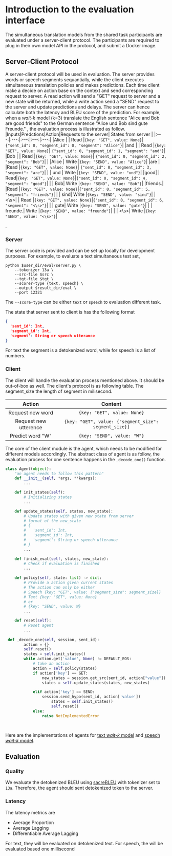 # Introduction to the evaluation interface
The simultaneous translation models from the shared task participants are evaluated under a server-client protocol. The participants are required to plug in their own model API in the protocol, and submit a Docker image.

## Server-Client Protocol
A server-client protocol will be used in evaluation. 
The server provides words or speech segments sequantially, while the client executes simultaneous translation policies and makes predictions.
Each time client make a decide on action base on the context and send corresponding request to server. 
A read action will send a "GET" request to server and a new state will be returned, while a write action send a "SEND" request to the server and update predictions and delays. 
The server can hence calculate both the latency and BLEU score of the prediction.
For example, when a *wait-k* model (k=3) translate the English sentence "Alice and Bob are good friends" to the German sentence "Alice und Bob sind gute Freunde." , the evaluation process is illustrated as follow.
|Inputs|Predctions|Action|Requests to the server| States from server |
|:---:|:---:|:---:|:---:|:---:|
|Alice | | Read |`{key: "GET", value: None}`| `{"sent_id": 0, "segment_id": 0, "segment": "Alice"}`|
|and | | Read |`{key: "GET", value: None}`| `{"sent_id": 0, "segment_id": 1, "segment": "and"}`|
|Bob | | Read |`{key: "GET", value: None}`| `{"sent_id": 0, "segment_id": 2, "segment": "Bob"}`|
| |Alice | Write |`{key: "SEND", value: "Alice"}`| 
|are | |Read |`{key: "GET", value: None}`| `{"sent_id": 0, "segment_id": 3, "segment": "are"}`|
| | und | Write |`{key: "SEND", value: "und"}`|
|good| | Read|`{key: "GET", value: None}`|`{"sent_id": 0, "segment_id": 4, "segment": "good"}`|
| | Bob| Write |`{key: "SEND", value: "Bob"}`|
|friends.| |Read |`{key: "GET", value: None}`|`{"sent_id": 0, "segment_id": 5, "segment": "friends"}`|
| | sind| Write |`{key: "SEND", value: "sind"}`|
| <\s>| | Read |`{key: "GET", value: None}`|`{"sent_id": 0, "segment_id": 6, "segment": "<\s>"}`|
| | gute| Write |`{key: "SEND", value: "gute"}`|
| | freunde.| Write |`{key: "SEND", value: "freunde"}`|
| | <\s>| Write |`{key: "SEND", value: "<\s>"}`|

.

### Server
The server code is provided and can be set up locally for development purposes. For example, to evaluate a text simultaneous test set,

```shell
python $user_dir/eval/server.py \
    --tokenizer 13a \
    --src-file $src \
    --tgt-file $tgt \
    --scorer-type {text, speech} \
    --output $result_dir/eval \
    --port 12321
```
The `--score-type` can be either `text` or `speech` to evaluation different task.

The state that server sent to client is has the following format
```json
{
  'sent_id': Int,
  'segment_id': Int,
  'segment': String or speech utterance
}
```
For text the segment is a detokenized word, while for speech is a list of numbers.

### Client
The client will handle the evaluation process mentioned above. It should be out-of-box as well. The client's protocol is as following table.  The segment_size the length of segment in milisecond.

|Action|Content|
|:---:|:---:|
|Request new word| ```{key: "GET", value: None}```|
|Request new utterence | ```{key: "GET", value: {"segment_size": segment_size}}```|
|Predict word "W"| ```{key: "SEND", value: "W"}```|

The core of the client module is the agent, which needs to be modified for different models accordingly. The abstract class of agent is as follow, the evaluation process for one sentence happens in the `_decode_one()` function.

```python
class Agent(object):
    "an agent needs to follow this pattern"
    def __init__(self, *args, **kwargs):
        ...

    def init_states(self):
        # Initializing states
        ...

    def update_states(self, states, new_state):
        # Update states with given new state from server
        # format of the new_state
        # {
        #   'sent_id': Int,
        #   'segment_id': Int,
        #   'segment': String or speech utterance
        # }
        ...

    def finish_eval(self, states, new_state):
        # Check if evaluation is finished
        ...
    
    def policy(self, state: list) -> dict:
        # Provide a action given current states
        # The action can only be either
        # Speech {key: "GET", value: {"segment_size": segment_size}}
        # Text {key: "GET", value: None}
        # or
        # {key: "SEND", value: W}
        ...

    def reset(self):
        # Reset agent
        ...
        
 def _decode_one(self, session, sent_id):
        action = {}
        self.reset()
        states = self.init_states()
        while action.get('value', None) != DEFAULT_EOS:
            # take an action
            action = self.policy(states)
            if action['key'] == GET:
                new_states = session.get_src(sent_id, action["value"])
                states = self.update_states(states, new_states)

            elif action['key'] == SEND:
                session.send_hypo(sent_id, action['value'])
                    states = self.init_states() 
                    self.reset()
            else:
                raise NotImplementedError

 
```
Here are the implementations of agents for [text *wait-k* model](../eval/agents/simul_trans_text_agent.py) and [speech *wait-k* model](../eval/agents/simul_trans_speech_agent.py).

## Evaluation
### Quality
We evaluate the detokenized BLEU using [sacreBLEU](https://github.com/mjpost/sacreBLEU) with tokenizer set to `13a`. Therefore, the agent should sent detokenized token to the server.

### Latency
The latency metrics are 
* Average Proportion
* Average Lagging
* Differentiable Average Lagging

For text, they will be evaluated on detokenized text. For speech, the will be evaluated based one millisecond
